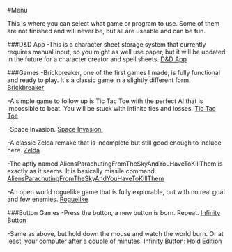 #Menu

This is where you can select what game or program to use. Some of them are not finished and will never be, but all are useable and can be fun.

###D&D App
-This is a character sheet storage system that currently requires manual input, so you might as well use paper, but it will be updated in the future for a character creator and spell sheets.
[D&D App](Wiseguy909.github.io/D&D.html)

###Games
-Brickbreaker, one of the first games I made, is fully functional and ready to play. It's a classic game in a slightly different form.
[Brickbreaker](Wiseguy909.github.io/brickBreaker.html)

-A simple game to follow up is Tic Tac Toe with the perfect AI that is impossible to beat. You will be stuck with infinite ties and losses.
[Tic Tac Toe](Wiseguy909.github.io/TicTacToe)

-Space Invasion.
[Space Invasion.](Wiseguy909.github.io/spaceInvasion/spaceInvasion.html)

-A classic Zelda remake that is incomplete but still good enough to include here.
[Zelda](Wiseguy909.github.io/Zelda/zelda.html)

-The aptly named AliensParachutingFromTheSkyAndYouHaveToKillThem is exactly as it seems. It is basically missile command.
[AliensParachutingFromTheSkyAndYouHaveToKillThem](Wiseguy909.github.io/aliensParachutingFromTheSkyAndYouHaveToKillThem.html)

-An open world roguelike game that is fully explorable, but with no real goal and few enemies.
[Roguelike](Wiseguy909.github.io/roguelike.html)

###Button Games
-Press the button, a new button is born. Repeat.
[Infinity Button](Wiseguy909.github.io/infinityButton.html)

-Same as above, but hold down the mouse and watch the world burn. Or at least, your computer after a couple of minutes.
[Infinity Button: Hold Edition](Wiseguy909.github.io/infinityButtonHold.html)
